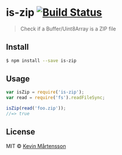 # is-zip [![Build Status](http://img.shields.io/travis/kevva/is-zip/master.svg?style=flat)](https://travis-ci.org/kevva/is-zip)

> Check if a Buffer/Uint8Array is a ZIP file

## Install

```sh
$ npm install --save is-zip
```

## Usage

```js
var isZip = require('is-zip');
var read = require('fs').readFileSync;

isZip(read('foo.zip'));
//=> true
```

## License

MIT © [Kevin Mårtensson](https://github.com/kevva)
